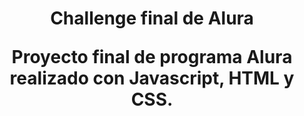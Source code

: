 <div align="center">
  <h1 align="center">
    Challenge final de Alura
    <p>Proyecto final de programa Alura realizado con Javascript, HTML y CSS.</p>
  </h1>
</div>
